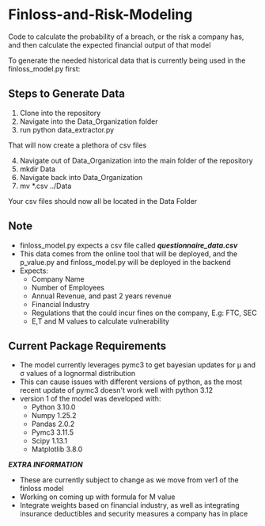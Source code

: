# Finloss-and-Risk-Modeling
Code to calculate the probability of a breach, or the risk a company has, and then calculate the expected financial output of that model

To generate the needed historical data that is currently being used in the finloss_model.py first:

## Steps to Generate Data
1) Clone into the repository
2) Navigate into the Data_Organization folder
3) run python data_extractor.py

That will now create a plethora of csv files

4) Navigate out of Data_Organization into the main folder of the repository
5) mkdir Data
6) Navigate back into Data_Organization
7) mv *.csv ../Data

Your csv files should now all be located in the Data Folder

## Note
- finloss_model.py expects a csv file called ***questionnaire_data.csv***
- This data comes from the online tool that will be deployed, and the p_value.py and finloss_model.py will be deployed in the backend
- Expects:
  - Company Name
  - Number of Employees
  - Annual Revenue, and past 2 years revenue
  - Financial Industry
  - Regulations that the could incur fines on the company, E.g: FTC, SEC
  - E,T and M values to calculate vulnerability

## Current Package Requirements
- The model currently leverages pymc3 to get bayesian updates for μ and σ values of a lognormal distribution
- This can cause issues with different versions of python, as the most recent update of pymc3 doesn't work well with python 3.12
- version 1 of the model was developed with:
  - Python 3.10.0
  - Numpy 1.25.2
  - Pandas 2.0.2
  - Pymc3 3.11.5
  - Scipy 1.13.1
  - Matplotlib 3.8.0

***EXTRA INFORMATION***
  - These are currently subject to change as we move from ver1 of the finloss model
  - Working on coming up with formula for M value
  - Integrate weights based on financial industry, as well as integrating insurance deductibles and security measures a company has in place
